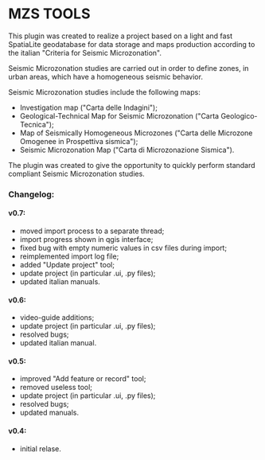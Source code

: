 # MZS TOOLS

This plugin was created to realize a project based on a light and fast SpatiaLite geodatabase for data storage and maps production according to the italian "Criteria for Seismic Microzonation".

Seismic Microzonation studies are carried out in order to define zones, in urban areas, which have a homogeneous seismic behavior.

Seismic Microzonation studies include the following maps:

- Investigation map ("Carta delle Indagini");
- Geological-Technical Map for Seismic Microzonation ("Carta Geologico-Tecnica");
- Map of Seismically Homogeneous Microzones ("Carta delle Microzone Omogenee in Prospettiva sismica");
- Seismic Microzonation Map ("Carta di Microzonazione Sismica").

The plugin was created to give the opportunity to quickly perform standard compliant Seismic Microzonation studies.

### Changelog:

#### v0.7:

- moved import process to a separate thread;
- import progress shown in qgis interface;
- fixed bug with empty numeric values in csv files during import;
- reimplemented import log file;
- added "Update project" tool;
- update project (in particular .ui, .py files);
- updated italian manuals.

#### v0.6:

- video-guide additions;
- update project (in particular .ui, .py files);
- resolved bugs;
- updated italian manual.

#### v0.5:

- improved "Add feature or record" tool;
- removed useless tool;
- update project (in particular .ui, .py files);
- resolved bugs;
- updated manuals.

#### v0.4:

- initial relase.
